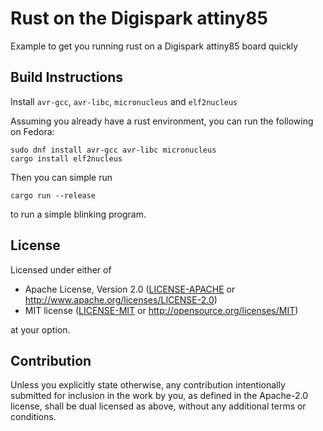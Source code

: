 Rust on the Digispark attiny85
======

Example to get you running rust on a Digispark attiny85 board quickly

## Build Instructions

Install `avr-gcc`, `avr-libc`, `micronucleus` and `elf2nucleus`

Assuming you already have a rust environment, you can run the following on Fedora:

```
sudo dnf install avr-gcc avr-libc micronucleus
cargo install elf2nucleus
```

Then you can simple run

```
cargo run --release
```

to run a simple blinking program.

## License

Licensed under either of

- Apache License, Version 2.0
   ([LICENSE-APACHE](LICENSE-APACHE) or <http://www.apache.org/licenses/LICENSE-2.0>)
- MIT license
   ([LICENSE-MIT](LICENSE-MIT) or <http://opensource.org/licenses/MIT>)

at your option.

## Contribution

Unless you explicitly state otherwise, any contribution intentionally submitted
for inclusion in the work by you, as defined in the Apache-2.0 license, shall
be dual licensed as above, without any additional terms or conditions.
